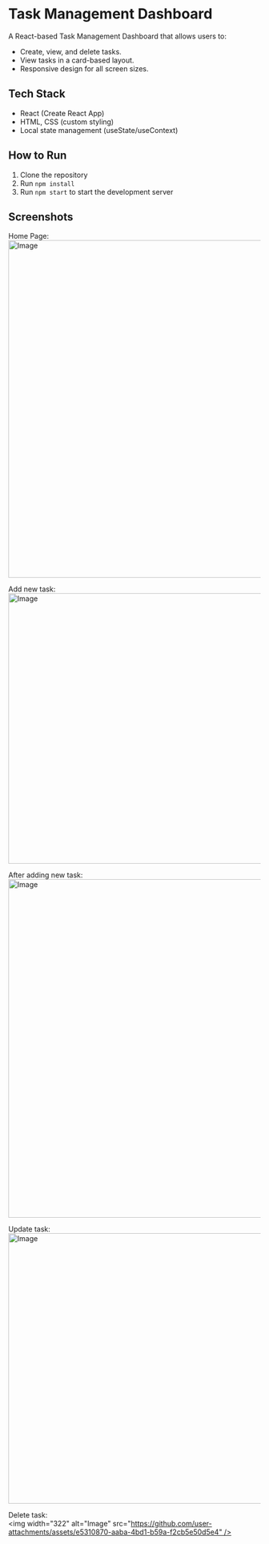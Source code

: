 # Task Management Dashboard

A React-based Task Management Dashboard that allows users to:
- Create, view, and delete tasks.
- View tasks in a card-based layout.
- Responsive design for all screen sizes.

## Tech Stack
- React (Create React App)
- HTML, CSS (custom styling)
- Local state management (useState/useContext)

## How to Run
1. Clone the repository
2. Run `npm install`
3. Run `npm start` to start the development server

## Screenshots
Home Page: <br>
<img width="674" alt="Image" src="https://github.com/user-attachments/assets/fe7f4e82-747a-441c-a7af-1e147cdee388" /> <br>

Add new task:<br>
<img width="540" alt="Image" src="https://github.com/user-attachments/assets/92bd8a8e-e629-4e92-a547-2160c3a46b25" /><br>

After adding new task:<br>
<img width="676" alt="Image" src="https://github.com/user-attachments/assets/7ce7b399-9129-425d-b079-9de177af1283" /><br>

Update task:<br>
<img width="540" alt="Image" src="https://github.com/user-attachments/assets/46fcfce3-ed10-48c0-a446-d325a69a905d" />

Delete task:<br>
<img width="322" alt="Image" src="https://github.com/user-attachments/assets/e5310870-aaba-4bd1-b59a-f2cb5e50d5e4" />
